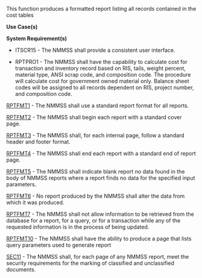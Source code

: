 This function produces a formatted report listing all records contained in the cost tables

**Use Case(s)**

**System Requirement(s)**

- ITSCR15 - The NMMSS shall provide a consistent user interface.

- RPTPRO1 - The NMMSS shall have the capability to calculate cost for transaction and inventory record based on RIS, tails, weight percent, material type, ANSI scrap code, and composition code. The procedure will calculate cost for government owned material only. Balance sheet codes will be assigned to all records dependent on RIS, project number, and composition code.

<a href="https://dev.azure.com/Link-Technologies/NMMSS%20Requirements/_workitems/edit/435/" target="_blank">RPTFMT1</a> - The NMMSS shall use a standard report format for all reports.

<a href="https://dev.azure.com/Link-Technologies/NMMSS%20Requirements/_workitems/edit/631/" target="_blank">RPTFMT2</a> - The NMMSS shall begin each report with a standard cover page.

<a href="https://dev.azure.com/Link-Technologies/NMMSS%20Requirements/_workitems/edit/632/" target="_blank">RPTFMT3</a> - The NMMSS shall, for each internal page, follow a standard header and footer format.

<a href="https://dev.azure.com/Link-Technologies/NMMSS%20Requirements/_workitems/edit/633/" target="_blank">RPTFMT4</a> - The NMMSS shall end each report with a standard end of report page.

<a href="https://dev.azure.com/Link-Technologies/NMMSS%20Requirements/_workitems/edit/634/" target="_blank">RPTFMT5</a> - The NMMSS shall indicate blank report no data found in the body of NMMSS reports where a report finds no data for the specified input parameters.

<a href="https://dev.azure.com/Link-Technologies/NMMSS%20Requirements/_workitems/edit/635/" target="_blank">RPTFMT6</a> - No report produced by the NMMSS shall alter the data from which it was produced.

<a href="https://dev.azure.com/Link-Technologies/NMMSS%20Requirements/_workitems/edit/636/" target="_blank">RPTFMT7</a> - The NMMSS shall not allow information to be retrieved from the database for a report, for a query, or for a transaction while any of the requested information is in the process of being updated.

<a href="https://dev.azure.com/Link-Technologies/NMMSS%20Requirements/_workitems/edit/637/" target="_blank">RPTFMT10</a> - The NMMSS shall have the ability to produce a page that lists query parameters used to generate report

<a href="https://dev.azure.com/Link-Technologies/NMMSS%20Requirements/_workitems/edit/638/" target="_blank">SEC11</a> - The NMMSS shall, for each page of any NMMSS report, meet the security requirements for the marking of classified and unclassified documents.

